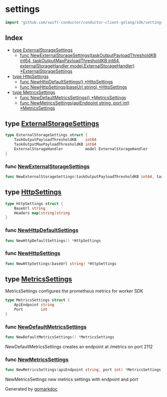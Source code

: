 <!-- Code generated by gomarkdoc. DO NOT EDIT -->

# settings

```go
import "github.com/swift-conductor/conductor-client-golang/sdk/settings"
```

## Index

- [type ExternalStorageSettings](<#ExternalStorageSettings>)
  - [func NewExternalStorageSettings\(taskOutputPayloadThresholdKB int64, taskOutputMaxPayloadThresholdKB int64, externalStorageHandler model.ExternalStorageHandler\) \*ExternalStorageSettings](<#NewExternalStorageSettings>)
- [type HttpSettings](<#HttpSettings>)
  - [func NewHttpDefaultSettings\(\) \*HttpSettings](<#NewHttpDefaultSettings>)
  - [func NewHttpSettings\(baseUrl string\) \*HttpSettings](<#NewHttpSettings>)
- [type MetricsSettings](<#MetricsSettings>)
  - [func NewDefaultMetricsSettings\(\) \*MetricsSettings](<#NewDefaultMetricsSettings>)
  - [func NewMetricsSettings\(apiEndpoint string, port int\) \*MetricsSettings](<#NewMetricsSettings>)


<a name="ExternalStorageSettings"></a>
## type [ExternalStorageSettings](<https://github.com/vkantchev/conductor-client-golang/blob/main/sdk/settings/external_storage_settings.go#L16-L20>)



```go
type ExternalStorageSettings struct {
    TaskOutputPayloadThresholdKB    int64
    TaskOutputMaxPayloadThresholdKB int64
    ExternalStorageHandler          model.ExternalStorageHandler
}
```

<a name="NewExternalStorageSettings"></a>
### func [NewExternalStorageSettings](<https://github.com/vkantchev/conductor-client-golang/blob/main/sdk/settings/external_storage_settings.go#L22-L26>)

```go
func NewExternalStorageSettings(taskOutputPayloadThresholdKB int64, taskOutputMaxPayloadThresholdKB int64, externalStorageHandler model.ExternalStorageHandler) *ExternalStorageSettings
```



<a name="HttpSettings"></a>
## type [HttpSettings](<https://github.com/vkantchev/conductor-client-golang/blob/main/sdk/settings/http_settings.go#L12-L15>)



```go
type HttpSettings struct {
    BaseUrl string
    Headers map[string]string
}
```

<a name="NewHttpDefaultSettings"></a>
### func [NewHttpDefaultSettings](<https://github.com/vkantchev/conductor-client-golang/blob/main/sdk/settings/http_settings.go#L17>)

```go
func NewHttpDefaultSettings() *HttpSettings
```



<a name="NewHttpSettings"></a>
### func [NewHttpSettings](<https://github.com/vkantchev/conductor-client-golang/blob/main/sdk/settings/http_settings.go#L23>)

```go
func NewHttpSettings(baseUrl string) *HttpSettings
```



<a name="MetricsSettings"></a>
## type [MetricsSettings](<https://github.com/vkantchev/conductor-client-golang/blob/main/sdk/settings/metrics_settings.go#L13-L16>)

MetricsSettings configures the prometheus metrics for worker SDK

```go
type MetricsSettings struct {
    ApiEndpoint string
    Port        int
}
```

<a name="NewDefaultMetricsSettings"></a>
### func [NewDefaultMetricsSettings](<https://github.com/vkantchev/conductor-client-golang/blob/main/sdk/settings/metrics_settings.go#L19>)

```go
func NewDefaultMetricsSettings() *MetricsSettings
```

NewDefaultMetricsSettings creates an endpoint at /metrics on port 2112

<a name="NewMetricsSettings"></a>
### func [NewMetricsSettings](<https://github.com/vkantchev/conductor-client-golang/blob/main/sdk/settings/metrics_settings.go#L27>)

```go
func NewMetricsSettings(apiEndpoint string, port int) *MetricsSettings
```

NewMetricsSettings new metrics settings with endpoint and port

Generated by [gomarkdoc](<https://github.com/princjef/gomarkdoc>)
